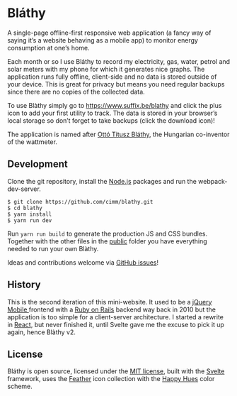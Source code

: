 # Bláthy

A single-page offline-first responsive web application (a fancy way of saying it’s a website behaving as a mobile app) to monitor energy consumption at one’s home.

Each month or so I use Bláthy to record my electricity, gas, water, petrol and solar meters with my phone for which it generates nice graphs. The application runs fully offline, client-side and no data is stored outside of your device. This is great for privacy but means you need regular backups since there are no copies of the collected data.

To use Blàthy simply go to https://www.suffix.be/blathy and click the plus icon to add your first utility to track. The data is stored in your browser’s local storage so don’t forget to take backups (click the download icon)!

The application is named after [Ottó Titusz Bláthy](http://en.wikipedia.org/wiki/Otto_Blathy), the Hungarian co-inventor of the wattmeter.

## Development

Clone the git repository, install the [Node.js](https://www.npmjs.com/) packages and run the webpack-dev-server.

```
$ git clone https://github.com/cimm/blathy.git
$ cd blathy
$ yarn install
$ yarn run dev
```

Run `yarn run build` to generate the production JS and CSS bundles. Together with the other files in the [public](public) folder you have everything needed to run your own Blàthy.

Ideas and contributions welcome via [GitHub issues](https://github.com/cimm/blathy/issues)!

## History

This is the second iteration of this mini-website. It used to be a [jQuery Mobile ](https://jquerymobile.com/) frontend with a [Ruby on Rails](https://rubyonrails.org/) backend way back in 2010 but the application is too simple for a client-server architecture. I started a rewrite in [React](https://reactjs.org/), but never finished it, until Svelte gave me the excuse to pick it up again, hence Blàthy v2.

## License

Bláthy is open source, licensed under the [MIT license](LICENSE), built with the [Svelte](https://svelte.dev/) framework, uses the [Feather](https://feathericons.com/) icon collection with the [Happy Hues](https://www.happyhues.co/) color scheme.
